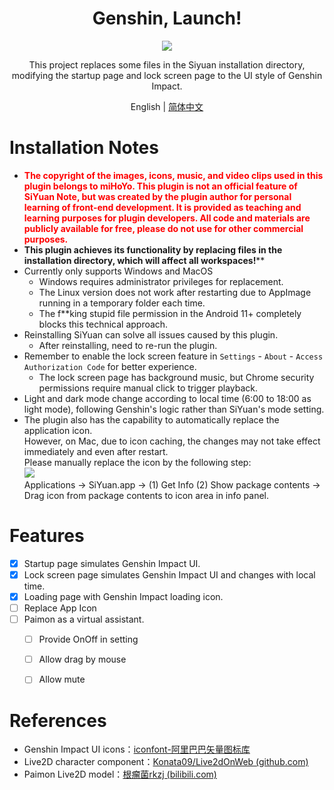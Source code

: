 <h1 align="center">Genshin, Launch!</h1>
<p align="center">
    <img src="https://cdn.jsdelivr.net/gh/HowcanoeWang/siyuan-genshin-launcher/cover.png">
</p>

<div align="center">
This project replaces some files in the Siyuan installation directory, modifying the startup page and lock screen page to the UI style of Genshin Impact.

English | [简体中文](https://github.com/HowcanoeWang/siyuan-genshin-launcher/blob/main/README.md)

</div>

# Installation Notes

* <b style='color:red'>The copyright of the images, icons, music, and video clips used in this plugin belongs to miHoYo. This plugin is not an official feature of SiYuan Note, but was created by the plugin author for personal learning of front-end development. It is provided as teaching and learning purposes for plugin developers. All code and materials are publicly available for free, please do not use for other commercial purposes.</b>
* **This plugin achieves its functionality by replacing files in the installation directory, which will affect all workspaces!**</b>**
* Currently only supports Windows and MacOS
    * Windows requires administrator privileges for replacement.
    * The Linux version does not work after restarting due to AppImage running in a temporary folder each time.
    * The f\*\*king stupid file permission in the Android 11+ completely blocks this technical approach.
* Reinstalling SiYuan can solve all issues caused by this plugin.
    *  After reinstalling, need to re-run the plugin.
* Remember to enable the lock screen feature in `Settings` - `About` - `Access Authorization Code` for better experience.
    * The lock screen page has background music, but Chrome security permissions require manual click to trigger playback.
* Light and dark mode change according to local time (6:00 to 18:00 as light mode), following Genshin's logic rather than SiYuan's mode setting.
* The plugin also has the capability to automatically replace the application icon.    
  However, on Mac, due to icon caching, the changes may not take effect immediately and even after restart.     
  Please manually replace the icon by the following step:    
  <img src="https://cdn.jsdelivr.net/gh/HowcanoeWang/siyuan-genshin-launcher/imgs/macIconReplace.png">    
  Applications -> SiYuan.app -> (1) Get Info  (2) Show package contents -> Drag icon from package contents to icon area in info panel.

# Features

* [X] Startup page simulates Genshin Impact UI.
* [X] Lock screen page simulates Genshin Impact UI and changes with local time.
* [X] Loading page with Genshin Impact loading icon.
* [ ] Replace App Icon
* [ ] Paimon as a virtual assistant.
    * [ ] Provide OnOff in setting
    * [ ] Allow drag by mouse
    * [ ] Allow mute


# References

* Genshin Impact UI icons：[iconfont-阿里巴巴矢量图标库](https://www.iconfont.cn/collections/detail?cid=34264)
* Live2D character component：[Konata09/Live2dOnWeb (github.com)](https://github.com/Konata09/Live2dOnWeb)
* Paimon Live2D model：[根瘤菌rkzj (bilibili.com)](https://www.bilibili.com/video/BV1pA411j78k)
